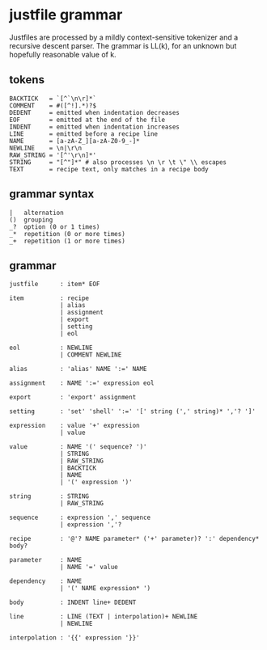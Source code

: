 justfile grammar
================

Justfiles are processed by a mildly context-sensitive tokenizer
and a recursive descent parser. The grammar is LL(k), for an
unknown but hopefully reasonable value of k.

tokens
------

```
BACKTICK   = `[^`\n\r]*`
COMMENT    = #([^!].*)?$
DEDENT     = emitted when indentation decreases
EOF        = emitted at the end of the file
INDENT     = emitted when indentation increases
LINE       = emitted before a recipe line
NAME       = [a-zA-Z_][a-zA-Z0-9_-]*
NEWLINE    = \n|\r\n
RAW_STRING = '[^'\r\n]*'
STRING     = "[^"]*" # also processes \n \r \t \" \\ escapes
TEXT       = recipe text, only matches in a recipe body
```

grammar syntax
--------------

```
|   alternation
()  grouping
_?  option (0 or 1 times)
_*  repetition (0 or more times)
_+  repetition (1 or more times)
```

grammar
-------

```
justfile      : item* EOF

item          : recipe
              | alias
              | assignment
              | export
              | setting
              | eol

eol           : NEWLINE
              | COMMENT NEWLINE

alias         : 'alias' NAME ':=' NAME

assignment    : NAME ':=' expression eol

export        : 'export' assignment

setting       : 'set' 'shell' ':=' '[' string (',' string)* ','? ']'

expression    : value '+' expression
              | value

value         : NAME '(' sequence? ')'
              | STRING
              | RAW_STRING
              | BACKTICK
              | NAME
              | '(' expression ')'

string        : STRING
              | RAW_STRING

sequence      : expression ',' sequence
              | expression ','?

recipe        : '@'? NAME parameter* ('+' parameter)? ':' dependency* body?

parameter     : NAME
              | NAME '=' value

dependency    : NAME
              | '(' NAME expression* ')

body          : INDENT line+ DEDENT

line          : LINE (TEXT | interpolation)+ NEWLINE
              | NEWLINE

interpolation : '{{' expression '}}'
```
